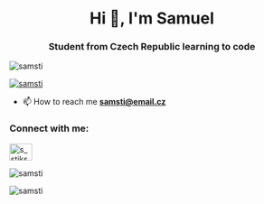 <h1 align="center">Hi 👋, I'm Samuel</h1>
<h3 align="center">Student from Czech Republic learning to code</h3>

<p align="left"> <img src="https://komarev.com/ghpvc/?username=samsti&label=Profile%20views&color=0e75b6&style=flat" alt="samsti" /> </p>

<p align="left"> <a href="https://github.com/ryo-ma/github-profile-trophy"><img src="https://github-profile-trophy.vercel.app/?username=samsti" alt="samsti" /></a> </p>

- 📫 How to reach me **samsti@email.cz**

<h3 align="left">Connect with me:</h3>
<p align="left">
<a href="https://instagram.com/s_stiksa" target="blank"><img align="center" src="https://raw.githubusercontent.com/rahuldkjain/github-profile-readme-generator/master/src/images/icons/Social/instagram.svg" alt="s_stiksa" height="30" width="40" /></a>
</p>



<p><img align="center" src="https://github-readme-stats.vercel.app/api/top-langs?username=samsti&show_icons=true&locale=en&layout=compact" alt="samsti" /></p>

<p><img align="center" src="https://github-readme-streak-stats.herokuapp.com/?user=samsti&" alt="samsti" /></p>
